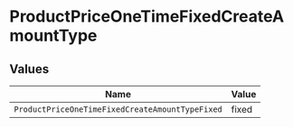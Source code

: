 # ProductPriceOneTimeFixedCreateAmountType


## Values

| Name                                            | Value                                           |
| ----------------------------------------------- | ----------------------------------------------- |
| `ProductPriceOneTimeFixedCreateAmountTypeFixed` | fixed                                           |